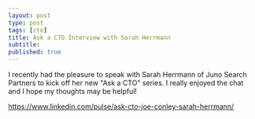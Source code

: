 ```yaml
---
layout: post
type: post
tags: [cto]
title: Ask a CTO Interview with Sarah Herrmann
subtitle:  
published: true
---
```


I recently had the pleasure to speak with Sarah Herrmann of Juno Search Partners to kick off her new "Ask a CTO" series.
I really enjoyed the chat and I hope my thoughts may be helpful! 

https://www.linkedin.com/pulse/ask-cto-joe-conley-sarah-herrmann/
